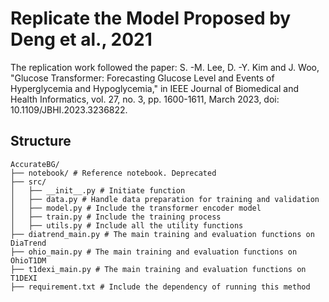 # Replicate the Model Proposed by Deng et al., 2021

The replication work followed the paper: S. -M. Lee, D. -Y. Kim and J. Woo, "Glucose Transformer: Forecasting Glucose Level and Events of Hyperglycemia and Hypoglycemia," in IEEE Journal of Biomedical and Health Informatics, vol. 27, no. 3, pp. 1600-1611, March 2023, doi: 10.1109/JBHI.2023.3236822.

## Structure

```
AccurateBG/
├── notebook/ # Reference notebook. Deprecated
├── src/
│   ├── __init__.py # Initiate function
│   ├── data.py # Handle data preparation for training and validation
│   ├── model.py # Include the transformer encoder model
│   ├── train.py # Include the training process
│   ├── utils.py # Include all the utility functions
├── diatrend_main.py # The main training and evaluation functions on DiaTrend 
├── ohio_main.py # The main training and evaluation functions on OhioT1DM
├── t1dexi_main.py # The main training and evaluation functions on T1DEXI
├── requirement.txt # Include the dependency of running this method
```

